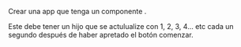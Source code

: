 Crear una app que tenga un componente <Reloj/>.

Este debe tener un hijo <Digito/> que se actulualize con 1, 2, 3, 4... etc cada un segundo después de haber apretado el botón comenzar.

